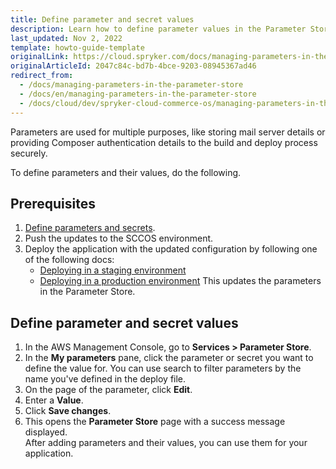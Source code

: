 ```yaml
---
title: Define parameter and secret values
description: Learn how to define parameter values in the Parameter Store.
last_updated: Nov 2, 2022
template: howto-guide-template
originalLink: https://cloud.spryker.com/docs/managing-parameters-in-the-parameter-store
originalArticleId: 2047c84c-bd7b-4bce-9203-08945367ad46
redirect_from:
  - /docs/managing-parameters-in-the-parameter-store
  - /docs/en/managing-parameters-in-the-parameter-store
  - /docs/cloud/dev/spryker-cloud-commerce-os/managing-parameters-in-the-parameter-store.html
---
```


Parameters are used for multiple purposes, like storing mail server details or providing Composer authentication details to the build and deploy process securely.

To define parameters and their values, do the following.

## Prerequisites

1. [Define parameters and secrets](/docs/scos/dev/the-docker-sdk/{{site.version}}/define-parameters-and-secrets.html).
2. Push the updates to the SCCOS environment.
3. Deploy the application with the updated configuration by following one of the following docs:
    * [Deploying in a staging environment](/docs/cloud/dev/spryker-cloud-commerce-os/deploying-in-a-staging-environment.html)
    * [Deploying in a production environment](/docs/cloud/dev/spryker-cloud-commerce-os/deploying-in-a-production-environment.html)
        This updates the parameters in the Parameter Store.

## Define parameter and secret values         

1. In the AWS Management Console, go to **Services > Parameter Store**.
2. In the **My parameters** pane, click the parameter or secret you want to define the value for.
    You can use search to filter parameters by the name you've defined in the deploy file.
3. On the page of the parameter, click **Edit**.
4. Enter a **Value**.
5. Click **Save changes**.
6. This opens the **Parameter Store** page with a success message displayed.    
    After adding parameters and their values, you can use them for your application.
